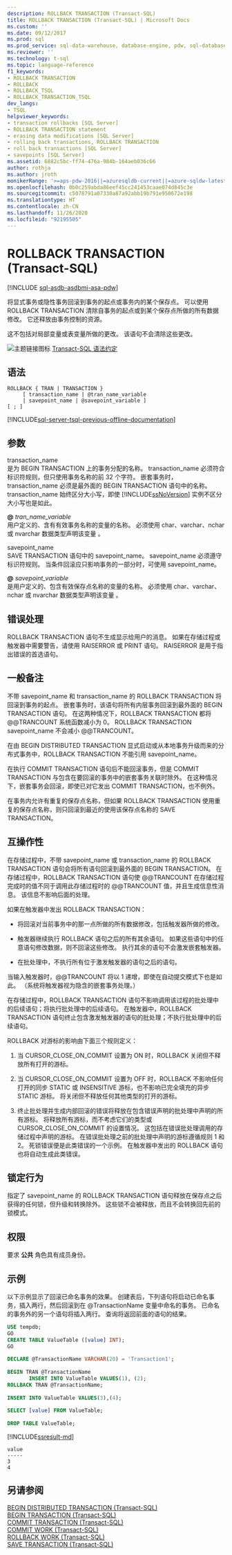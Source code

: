 ```yaml
---
description: ROLLBACK TRANSACTION (Transact-SQL)
title: ROLLBACK TRANSACTION (Transact-SQL) | Microsoft Docs
ms.custom: ''
ms.date: 09/12/2017
ms.prod: sql
ms.prod_service: sql-data-warehouse, database-engine, pdw, sql-database
ms.reviewer: ''
ms.technology: t-sql
ms.topic: language-reference
f1_keywords:
- ROLLBACK TRANSACTION
- ROLLBACK
- ROLLBACK_TSQL
- ROLLBACK_TRANSACTION_TSQL
dev_langs:
- TSQL
helpviewer_keywords:
- transaction rollbacks [SQL Server]
- ROLLBACK TRANSACTION statement
- erasing data modifications [SQL Server]
- rolling back transactions, ROLLBACK TRANSACTION
- roll back transactions [SQL Server]
- savepoints [SQL Server]
ms.assetid: 6882c5bc-ff74-476a-984b-164aeb036c66
author: rothja
ms.author: jroth
monikerRange: '>=aps-pdw-2016||=azuresqldb-current||=azure-sqldw-latest||>=sql-server-2016||=sqlallproducts-allversions||>=sql-server-linux-2017||=azuresqldb-mi-current'
ms.openlocfilehash: 0b0c259abda86eef45cc241453caae074d845c3e
ms.sourcegitcommit: c5078791a07330a87a92abb19b791e950672e198
ms.translationtype: HT
ms.contentlocale: zh-CN
ms.lasthandoff: 11/26/2020
ms.locfileid: "92195505"
---
```

# <a name="rollback-transaction-transact-sql"></a>ROLLBACK TRANSACTION (Transact-SQL)
[!INCLUDE [sql-asdb-asdbmi-asa-pdw](../../includes/applies-to-version/sql-asdb-asdbmi-asa-pdw.md)]

  将显式事务或隐性事务回滚到事务的起点或事务内的某个保存点。 可以使用 ROLLBACK TRANSACTION 清除自事务的起点或到某个保存点所做的所有数据修改。 它还释放由事务控制的资源。  
  
  这不包括对局部变量或表变量所做的更改。 该语句不会清除这些更改。
  

 ![主题链接图标](../../database-engine/configure-windows/media/topic-link.gif "“主题链接”图标") [Transact-SQL 语法约定](../../t-sql/language-elements/transact-sql-syntax-conventions-transact-sql.md)  
  
## <a name="syntax"></a>语法  
  
```syntaxsql
ROLLBACK { TRAN | TRANSACTION }   
     [ transaction_name | @tran_name_variable  
     | savepoint_name | @savepoint_variable ]   
[ ; ]  
```  
  
[!INCLUDE[sql-server-tsql-previous-offline-documentation](../../includes/sql-server-tsql-previous-offline-documentation.md)]

## <a name="arguments"></a>参数
 transaction_name  
 是为 BEGIN TRANSACTION 上的事务分配的名称。 transaction_name 必须符合标识符规则，但只使用事务名称的前 32 个字符。 嵌套事务时，transaction_name 必须是最外面的 BEGIN TRANSACTION 语句中的名称。 transaction_name 始终区分大小写，即使 [!INCLUDE[ssNoVersion](../../includes/ssnoversion-md.md)] 实例不区分大小写也是如此。  
  
 **@** *tran_name_variable*  
 用户定义的、含有有效事务名称的变量的名称。 必须使用 char、varchar、nchar 或 nvarchar 数据类型声明该变量   。  
  
 savepoint_name  
 SAVE TRANSACTION 语句中的 savepoint_name。 savepoint_name 必须遵守标识符规则。 当条件回滚应只影响事务的一部分时，可使用 savepoint_name。  
  
 **@** *savepoint_variable*  
 是用户定义的、包含有效保存点名称的变量的名称。 必须使用 char、varchar、nchar 或 nvarchar 数据类型声明该变量   。  
  
## <a name="error-handling"></a>错误处理  
 ROLLBACK TRANSACTION 语句不生成显示给用户的消息。 如果在存储过程或触发器中需要警告，请使用 RAISERROR 或 PRINT 语句。 RAISERROR 是用于指出错误的首选语句。  
  
## <a name="general-remarks"></a>一般备注  
 不带 savepoint_name 和 transaction_name 的 ROLLBACK TRANSACTION 将回滚到事务的起点。 嵌套事务时，该语句将所有内层事务回滚到最外面的 BEGIN TRANSACTION 语句。 在这两种情况下，ROLLBACK TRANSACTION 都将 @@TRANCOUNT 系统函数减小为 0。 ROLLBACK TRANSACTION savepoint_name 不会减小 @@TRANCOUNT。  
  
 在由 BEGIN DISTRIBUTED TRANSACTION 显式启动或从本地事务升级而来的分布式事务中，ROLLBACK TRANSACTION 不能引用 savepoint_name。  
  
 在执行 COMMIT TRANSACTION 语句后不能回滚事务，但是 COMMIT TRANSACTION 与包含在要回滚的事务中的嵌套事务关联时除外。 在这种情况下，嵌套事务会回滚，即使已对它发出 COMMIT TRANSACTION，也不例外。  
  
 在事务内允许有重复的保存点名称，但如果 ROLLBACK TRANSACTION 使用重复的保存点名称，则只回滚到最近的使用该保存点名称的 SAVE TRANSACTION。  
  
## <a name="interoperability"></a>互操作性  
 在存储过程中，不带 savepoint_name 或 transaction_name 的 ROLLBACK TRANSACTION 语句会将所有语句回滚到最外面的 BEGIN TRANSACTION。 在存储过程中，ROLLBACK TRANSACTION 语句使 @@TRANCOUNT 在存储过程完成时的值不同于调用此存储过程时的 @@TRANCOUNT 值，并且生成信息性消息。 该信息不影响后面的处理。  
  
 如果在触发器中发出 ROLLBACK TRANSACTION：  
  
-   将回滚对当前事务中的那一点所做的所有数据修改，包括触发器所做的修改。  
  
-   触发器继续执行 ROLLBACK 语句之后的所有其余语句。 如果这些语句中的任意语句修改数据，则不回滚这些修改。 执行其余的语句不会激发嵌套触发器。  
  
-   在批处理中，不执行所有位于激发触发器的语句之后的语句。  
  
当输入触发器时，@@TRANCOUNT 将以 1 递增，即使在自动提交模式下也是如此。 （系统将触发器视为隐含的嵌套事务处理。）  
  
在存储过程中，ROLLBACK TRANSACTION 语句不影响调用该过程的批处理中的后续语句；将执行批处理中的后续语句。 在触发器中，ROLLBACK TRANSACTION 语句终止包含激发触发器的语句的批处理；不执行批处理中的后续语句。  
  
ROLLBACK 对游标的影响由下面三个规则定义：  
  
1.  当 CURSOR_CLOSE_ON_COMMIT 设置为 ON 时，ROLLBACK 关闭但不释放所有打开的游标。  
  
2.  当 CURSOR_CLOSE_ON_COMMIT 设置为 OFF 时，ROLLBACK 不影响任何打开的同步 STATIC 或 INSENSITIVE 游标，也不影响已完全填充的异步 STATIC 游标。 将关闭但不释放任何其他类型的打开的游标。  
  
3.  终止批处理并生成内部回滚的错误将释放在包含错误声明的批处理中声明的所有游标。 将释放所有游标，而不考虑它们的类型或 CURSOR_CLOSE_ON_COMMIT 的设置情况。 这包括在错误批处理调用的存储过程中声明的游标。 在错误批处理之前的批处理中声明的游标遵循规则 1 和 2。 死锁错误便是此类错误的一个示例。 在触发器中发出的 ROLLBACK 语句也将自动生成此类错误。  
  
## <a name="locking-behavior"></a>锁定行为  
 指定了 savepoint_name 的 ROLLBACK TRANSACTION 语句释放在保存点之后获得的任何锁，但升级和转换除外。 这些锁不会被释放，而且不会转换回先前的锁模式。  
  
## <a name="permissions"></a>权限  
 要求 **公共** 角色具有成员身份。  
  
## <a name="examples"></a>示例  
 以下示例显示了回滚已命名事务的效果。 创建表后，下列语句将启动已命名事务，插入两行，然后回滚到在 @TransactionName 变量中命名的事务。 已命名的事务外的另一个语句将插入两行。 查询将返回前面的语句的结果。   
  
```sql    
USE tempdb;  
GO  
CREATE TABLE ValueTable ([value] INT);  
GO  
  
DECLARE @TransactionName VARCHAR(20) = 'Transaction1';  
  
BEGIN TRAN @TransactionName  
       INSERT INTO ValueTable VALUES(1), (2);  
ROLLBACK TRAN @TransactionName;  
  
INSERT INTO ValueTable VALUES(3),(4);  
  
SELECT [value] FROM ValueTable;  
  
DROP TABLE ValueTable;  
```  
[!INCLUDE[ssresult-md](../../includes/ssresult-md.md)]  
```  
value  
-----   
3    
4  
```  
  
  
## <a name="see-also"></a>另请参阅  
 [BEGIN DISTRIBUTED TRANSACTION (Transact-SQL)](../../t-sql/language-elements/begin-distributed-transaction-transact-sql.md)   
 [BEGIN TRANSACTION (Transact-SQL)](../../t-sql/language-elements/begin-transaction-transact-sql.md)   
 [COMMIT TRANSACTION (Transact-SQL)](../../t-sql/language-elements/commit-transaction-transact-sql.md)   
 [COMMIT WORK (Transact-SQL)](../../t-sql/language-elements/commit-work-transact-sql.md)   
 [ROLLBACK WORK (Transact-SQL)](../../t-sql/language-elements/rollback-work-transact-sql.md)   
 [SAVE TRANSACTION (Transact-SQL)](../../t-sql/language-elements/save-transaction-transact-sql.md)  
  
  
